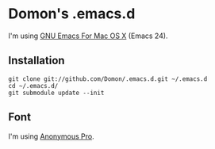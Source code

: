 # Domon's .emacs.d

I'm using [GNU Emacs For Mac OS X](http://emacsformacosx.com/) (Emacs 24).

## Installation

    git clone git://github.com/Domon/.emacs.d.git ~/.emacs.d
    cd ~/.emacs.d/
    git submodule update --init

## Font

I'm using [Anonymous Pro](http://www.ms-studio.com/FontSales/anonymouspro.html).

